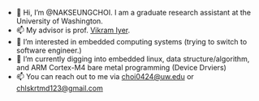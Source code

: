 - 👋 Hi, I’m @NAKSEUNGCHOI. I am a graduate research assistant at the University of Washington. 
- 📫 My advisor is prof. [Vikram Iyer](https://homes.cs.washington.edu/~vsiyer/).
- 👀 I’m interested in embedded computing systems (trying to switch to software engineer.)
- 🌱 I’m currently digging into embedded linux, data structure/algorithm, and ARM Cortex-M4 bare metal programming (Device Drviers)
- 📫 You can reach out to me via choi0424@uw.edu or chlskrtmd123@gmail.com

<!---
NAKSEUNGCHOI/NAKSEUNGCHOI is a ✨ special ✨ repository because its `README.md` (this file) appears on your GitHub profile.
You can click the Preview link to take a look at your changes.
--->

